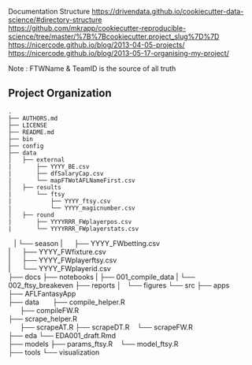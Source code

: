 
Documentation Structure
https://drivendata.github.io/cookiecutter-data-science/#directory-structure  
https://github.com/mkrapp/cookiecutter-reproducible-science/tree/master/%7B%7Bcookiecutter.project_slug%7D%7D  
https://nicercode.github.io/blog/2013-04-05-projects/  
https://nicercode.github.io/blog/2013-05-17-organising-my-project/  


Note : FTWName & TeamID is the source of all truth  

Project Organization
--------------------

    .
    ├── AUTHORS.md
    ├── LICENSE
    ├── README.md
    ├── bin
    ├── config
    ├── data
    │   ├── external  
    |       ├── YYYY_BE.csv 
    |       ├── dfSalaryCap.csv 
    |       └── mapFTWotAFLNameFirst.csv   
    │   ├── results
    |       └── ftsy
    |           ├── YYYY_ftsy.csv    
    |           └── YYYY_magicnumber.csv           
    │   ├── round
    |       ├── YYYYRRR_FWplayerpos.csv  
    |       └── YYYYRRR_FWplayerstats.csv        
    |   └── season
    |       ├── YYYY_FWbetting.csv  
    |       ├── YYYY_FWfixture.csv    
    |       ├── YYYY_FWplayerftsy.csv    
    |       └── YYYY_FWplayerid.csv       
    ├── docs
    ├── notebooks
    |   ├── 001_compile_data
    |   └── 002_ftsy_breakeven
    ├── reports
    │   └── figures
    └── src
        ├── apps
            ├── AFLFantasyApp          
        ├── data
            ├── compile_helper.R  
            ├── compileFW.R  
            ├── scrape_helper.R  
            ├── scrapeAT.R 
            ├── scrapeDT.R 
            └── scrapeFW.R          
        ├── eda
            └── EDA001_draft.Rmd          
        ├── models
            ├── params_ftsy.R
            └── model_ftsy.R          
        ├── tools
        └── visualization
